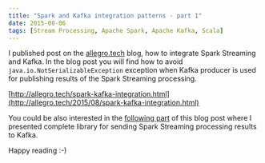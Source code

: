```yaml
---
title: "Spark and Kafka integration patterns - part 1"
date: 2015-08-06
tags: [Stream Processing, Apache Spark, Apache Kafka, Scala]
---
```


I published post on the [allegro.tech](http://allegro.tech/) blog, how to integrate Spark Streaming and Kafka.
In the blog post you will find how to avoid `java.io.NotSerializableException` exception
when Kafka producer is used for publishing results of the Spark Streaming processing.

[http://allegro.tech/spark-kafka-integration.html](http://allegro.tech/2015/08/spark-kafka-integration.html)

You could be also interested in the
[following part](http://mkuthan.github.io/blog/2016/01/29/spark-kafka-integration2/) of this blog post where
I presented complete library for sending Spark Streaming processing results to Kafka. 

Happy reading :-)
